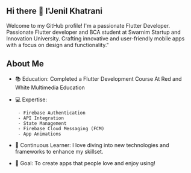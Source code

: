## Hi there 👋 I'Jenil Khatrani

Welcome to my GitHub profile! I'm a passionate Flutter Developer. Passionate Flutter developer and BCA student at Swarnim Startup and Innovation University. Crafting innovative and user-friendly mobile apps with a focus on design and functionality."

## About Me

- 📚 Education: Completed a Flutter Development Course At Red and White Multimedia Education
- 💻 Expertise:

 
     
       - Firebase Authentication
       - API Integration
       - State Management
       - Firebase Cloud Messaging (FCM)
       - App Animations
- 🌱 Continuous Learner: I love diving into new technologies and frameworks to enhance my skillset.
- 🎯 Goal: To create apps that people love and enjoy using!
<!--
**jenilkhatrani/jenilkhatrani** is a ✨ _special_ ✨ repository because its `README.md` (this file) appears on your GitHub profile.

Here are some ideas to get you started:

- 🔭 I’m currently working on ...
- 🌱 I’m currently learning ...
- 👯 I’m looking to collaborate on ...
- 🤔 I’m looking for help with ...
- 💬 Ask me about ...
- 📫 How to reach me: ...
- 😄 Pronouns: ...
- ⚡ Fun fact: ...
-->
